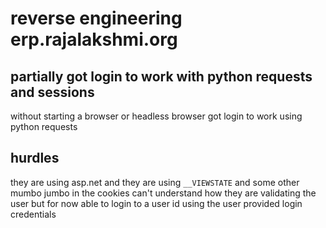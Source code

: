 # reverse engineering erp.rajalakshmi.org

## partially got login to work with python requests and sessions

without starting a browser or headless browser got login to work using python requests

## hurdles

they are using asp.net and they are using `__VIEWSTATE` and some other mumbo jumbo in the cookies
can't understand how they are validating the user but for now able to login to a user id using the user provided login credentials

